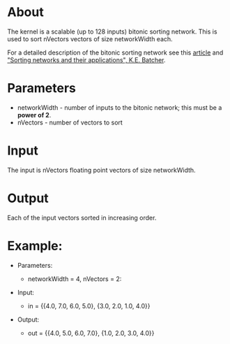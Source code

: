 # About
The kernel is a scalable (up to 128 inputs) bitonic sorting network.
This is used to sort nVectors vectors of size networkWidth each.

For a detailed description of the bitonic sorting network see this
[article](http://en.wikipedia.org/wiki/Bitonic_sorter) and
["Sorting networks and their applications", K.E. Batcher](http://dl.acm.org/citation.cfm?id=1468121).

# Parameters
  * networkWidth - number of inputs to the bitonic network; this
    must be a __power of 2__.
  * nVectors - number of vectors to sort

# Input
  The input is nVectors floating point vectors of size networkWidth.

# Output
  Each of the input vectors sorted in increasing order.

# Example:

 * Parameters:
    * networkWidth = 4, nVectors = 2:

 * Input:
    *  in  = {{4.0, 7.0, 6.0, 5.0}, {3.0, 2.0, 1.0, 4.0}}

 * Output:
    * out = {{4.0, 5.0, 6.0, 7.0}, {1.0, 2.0, 3.0, 4.0}}

